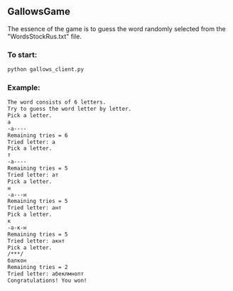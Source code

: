 ## GallowsGame

The essence of the game is to guess the word randomly selected from the "WordsStockRus.txt" file.

### To start:
```sh
python gallows_client.py
```

### Example:
```sh
The word consists of 6 letters.
Try to guess the word letter by letter.
Pick a letter.
а
-а----
Remaining tries = 6
Tried letter: а
Pick a letter.
т
-а----
Remaining tries = 5
Tried letter: ат
Pick a letter.
н
-а---н
Remaining tries = 5
Tried letter: ант
Pick a letter.
к
-а-к-н
Remaining tries = 5
Tried letter: акнт
Pick a letter.
/***/
балкон
Remaining tries = 2
Tried letter: абеклмнопт
Congratulations! You won!
```